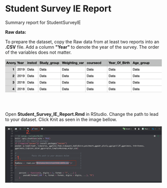 # Student Survey IE Report
Summary report for StudentSurveyIE 


<b>Raw data:</b>
&nbsp;



To prepare the dataset, copy the Raw data from at least two reports into an <b>.CSV</b> file. Add a column <b>"Year"</b> to denote the year of the survey. The order of the variables does not matter. 



<img src="img2.png"
     alt="Markdown Monster icon"
     style="float: left; margin-right: 10;" />

&nbsp;

&nbsp;



Open <b>Student_Survey_IE_Report.Rmd</b> in RStudio. Change the path to lead to your dataset.
Click Knit as seen in the image bellow.

<img src="img.png"
     alt="Markdown Monster icon"
     style="float: left; margin-right: 10px;" />